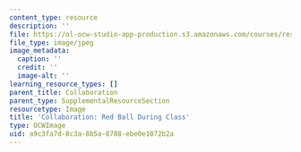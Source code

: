 ```yaml
---
content_type: resource
description: ''
file: https://ol-ocw-studio-app-production.s3.amazonaws.com/courses/res-3-002-collaborative-design-and-creative-expression-with-arduino-microcontrollers-january-iap-2017/a9c3fa7d8c3a8b5a8788ebe0e1072b2a_CollaborationRedBall.jpg
file_type: image/jpeg
image_metadata:
  caption: ''
  credit: ''
  image-alt: ''
learning_resource_types: []
parent_title: Collaboration
parent_type: SupplementalResourceSection
resourcetype: Image
title: 'Collaboration: Red Ball During Class'
type: OCWImage
uid: a9c3fa7d-8c3a-8b5a-8788-ebe0e1072b2a
---
```

